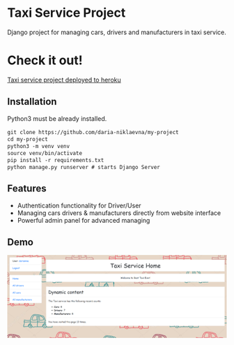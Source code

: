 # Taxi Service Project

Django project for managing cars, drivers and manufacturers in taxi service.

# Check it out!

[Taxi service project deployed to heroku](https://my-project-taxi-service.herokuapp.com/accounts/login/)

## Installation

Python3 must be already installed.

``` shell
git clone https://github.com/daria-niklaevna/my-project
cd my-project
python3 -m venv venv
source venv/bin/activate
pip install -r requirements.txt
python manage.py runserver # starts Django Server
```

## Features

* Authentication functionality for Driver/User
* Managing cars drivers & manufacturers directly from website interface
* Powerful admin panel for advanced managing


## Demo

![Website Interface](venv/demo.png)

